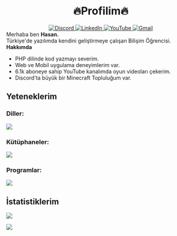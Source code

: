 <div id="header" align="center">
  <h1><strong>🔥Profilim🔥</strong><br></h1>
  <div id="badges" align="center">
    <a href="https://discord.com/users/534471720246050835">
      <img src="https://img.shields.io/badge/Discord-5865F2?style=for-the-badge&logo=discord&logoColor=white" alt="Discord"/>
    </a>
    <a href="https://www.linkedin.com/in/hasan-bulut-970bb2273">
      <img src="https://img.shields.io/badge/LinkedIn-blue?style=for-the-badge&logo=linkedin&logoColor=white" alt="LinkedIn"/>
    </a>
    <a href="https://www.youtube.com/@cloyun">
      <img src="https://img.shields.io/badge/YouTube-FF0000?style=for-the-badge&logo=youtube&logoColor=white" alt="YouTube"/>
    </a>
    <a href="mailto:buluthasan853@gmail.com">
      <img src="https://img.shields.io/badge/gmail-red?style=for-the-badge&logo=gmail&logoColor=white" alt="Gmail"/>
    </a>
  </div>
  <img src="https://komarev.com/ghpvc/?username=hasan-bulut&style=flat-square&color=red" alt=""/>
</div>
Merhaba ben <strong>Hasan.</strong><br>
Türkiye'de yazılımda kendini geliştirmeye çalışan Bilişim Öğrencisi.<br>
<div>
<strong>Hakkımda</strong>
<ul>
<li>PHP dilinde kod yazmayı severim.</li>
<li>Web ve Mobil uygulama deneyimlerim var.</li>
<li>6.1k aboneye sahip YouTube kanalımda oyun videoları çekerim.</li>
<li>Discord'ta büyük bir Minecraft Topluluğum var.</li>
</ul>
</div>

<div>
<h2><strong>Yeteneklerim</strong></h2>
<h3>Diller:</h3>

<img src='https://skillicons.dev/icons?i=php,js,html,css,python,dart,c,cpp,cs,go,mysql'>

<h3>Kütüphaneler:</h3>

<img src='https://skillicons.dev/icons?i=laravel,nodejs,jquery,flutter,bootstrap,react,vue,net,tailwind'>

<h3>Programlar:</h3>

<img src='https://skillicons.dev/icons?i=vscode,visualstudio,ps,pr,ae,blender'>
</div>

<div>
<h2><strong>İstatistiklerim</strong></h2>

![](https://github-readme-stats.vercel.app/api?username=hasan-bulut&show_icons=true&theme=gradient&bg_color=0,0077B6,081844&title_color=E1E1FF&icon_color=AAAAAA&text_color=ffffff)

![](https://github-readme-stats.vercel.app/api/top-langs/?username=hasan-bulut&layout=compact&theme=gradient&bg_color=0,0077B6,081844&title_color=E1E1FF&icon_color=AAAAAA&text_color=ffffff)
</div>
